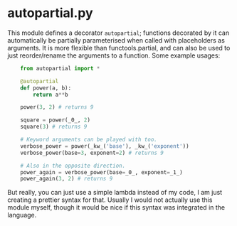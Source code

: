 # autopartial.py

This module defines a decorator `autopartial`; functions decorated by it can
automatically be partially parameterised when called with placeholders as
arguments. It is more flexible than functools.partial, and can also be used to
just reorder/rename the arguments to a function. Some example usages:

```python
    from autopartial import *

    @autopartial
    def power(a, b):
        return a**b

    power(3, 2) # returns 9

    square = power(_0_, 2)
    square(3) # returns 9

    # Keyword arguments can be played with too.
    verbose_power = power(_kw_('base'), _kw_('exponent'))
    verbose_power(base=3, exponent=2) # returns 9

    # Also in the opposite direction.
    power_again = verbose_power(base=_0_, exponent=_1_)
    power_again(3, 2) # returns 9
```

But really, you can just use a simple lambda instead of my code, I am just creating a prettier syntax for that. Usually I would not actually use this module myself, though it would be nice if this syntax was integrated in the language.
